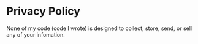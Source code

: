 # Privacy Policy

None of my code (code I wrote) is designed to collect,
store, send, or sell any of your infomation.

